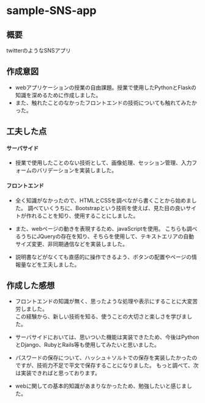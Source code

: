 # sample-SNS-app

## 概要
twitterのようなSNSアプリ

## 作成意図
* webアプリケーションの授業の自由課題。授業で使用したPythonとFlaskの知識を深めるために作成しました。  
* また、触れたことのなかったフロントエンドの技術についても触れてみたかった。

## 工夫した点

#### サーバサイド
* 授業で使用したことのない技術として、画像処理、セッション管理、入力フォームのバリデーションを実装しました。

#### フロントエンド
* 全く知識がなかったので、HTMLとCSSを調べながら書くことから始めました。
調べていくうちに、Bootstrapという技術を使えば、見た目の良いサイトが作れることを知り、使用することにしました。

* また、webページの動きを表現するため、javaScriptを使用。
こちらも調べるうちにJQueryの存在を知り、そちらを使用して、テキストエリアの自動サイズ変更、非同期通信などを実装しました。

* 説明書などがなくても直感的に操作できるよう、ボタンの配置やページの情報量などを工夫しました。

## 作成した感想

* フロントエンドの知識が無く、思ったような処理や表示にすることに大変苦労しました。  
この経験から、新しい技術を知る、使うことの大切さと楽しさを学びました。

* サーバサイドにおいては、思いついた機能は実装できたため、今後はPythonとDjango、RubyとRails等も使用してみたいと思いました。

* パスワードの保存について、ハッシュ＋ソルトでの保存を実装したかったのですが、技術力不足で平文で保存することになりました。
もっと調べて、次は実装できればと思っております。

* webに関しての基本的知識があまりなかったため、勉強したいと感じました。
